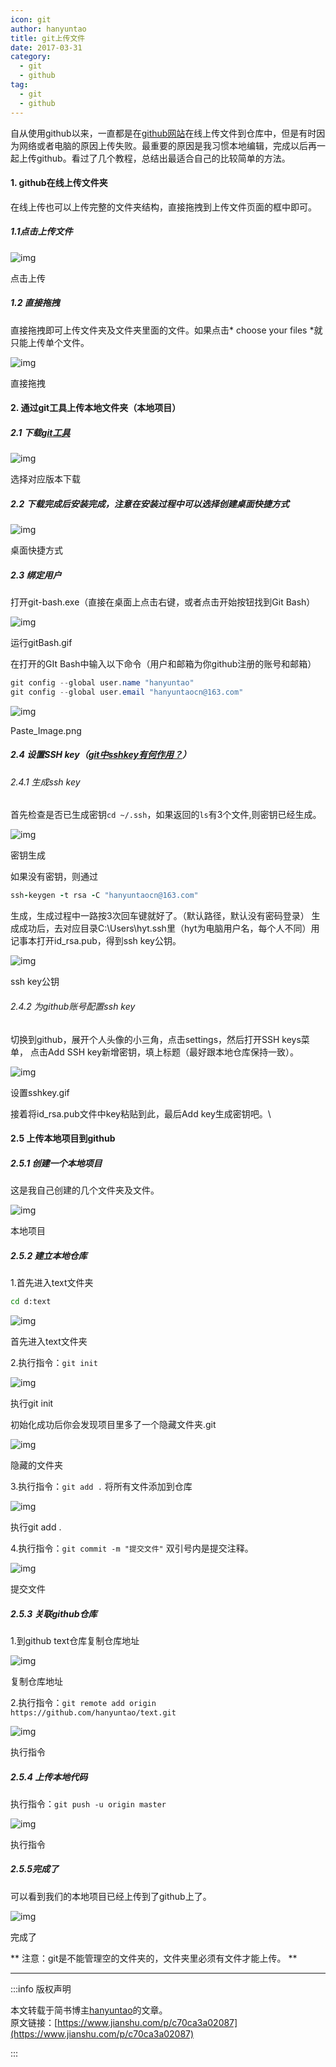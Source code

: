 ```yaml
---
icon: git
author: hanyuntao
title: git上传文件
date: 2017-03-31
category:
  - git
  - github
tag:
  - git
  - github
---
```


自从使用github以来，一直都是在[github网站](https://link.jianshu.com/?t=https://github.com/)在线上传文件到仓库中，但是有时因为网络或者电脑的原因上传失败。最重要的原因是我习惯本地编辑，完成以后再一起上传github。看过了几个教程，总结出最适合自己的比较简单的方法。

#### 1. github在线上传文件夹

在线上传也可以上传完整的文件夹结构，直接拖拽到上传文件页面的框中即可。

##### 1.1点击上传文件

![img](https://upload-images.jianshu.io/upload_images/3067059-3dc3ff655f5826e9.png)

点击上传

##### 1.2 直接拖拽

直接拖拽即可上传文件夹及文件夹里面的文件。如果点击* choose your files *就只能上传单个文件。



![img](https://upload-images.jianshu.io/upload_images/3067059-1433fee4d699a53e.png)

直接拖拽

#### 2. 通过git工具上传本地文件夹（本地项目）

##### 2.1 下载[git工具](https://link.jianshu.com/?t=https://git-scm.com/downloads)

![img](https://upload-images.jianshu.io/upload_images/3067059-0ff2c754d4888bb4.png)

选择对应版本下载

##### 2.2 下载完成后安装完成，注意在安装过程中可以选择创建桌面快捷方式

![img](https://upload-images.jianshu.io/upload_images/3067059-fa7d131432a1232e.png)

桌面快捷方式

##### 2.3 绑定用户

打开git-bash.exe（直接在桌面上点击右键，或者点击开始按钮找到Git Bash）

![img](https://upload-images.jianshu.io/upload_images/3067059-a232cbd6d250296e.gif)

运行gitBash.gif



在打开的GIt Bash中输入以下命令（用户和邮箱为你github注册的账号和邮箱）

```csharp
git config --global user.name "hanyuntao"
git config --global user.email "hanyuntaocn@163.com"
```

![img](https://upload-images.jianshu.io/upload_images/3067059-f2c6c88dca3cb4f1.png)

Paste_Image.png

##### 2.4 设置SSH key（[git中sshkey有何作用？](https://link.jianshu.com/?t=https://segmentfault.com/q/1010000000118744)）

###### 2.4.1 生成ssh key

首先检查是否已生成密钥`cd ~/.ssh`，如果返回的`ls`有3个文件,则密钥已经生成。

![img](https://upload-images.jianshu.io/upload_images/3067059-18adb5b6ca265756.png)

密钥生成



如果没有密钥，则通过

```ruby
ssh-keygen -t rsa -C "hanyuntaocn@163.com"
```

生成，生成过程中一路按3次回车键就好了。（默认路径，默认没有密码登录）
生成成功后，去对应目录C:\Users\hyt.ssh里（hyt为电脑用户名，每个人不同）用记事本打开id_rsa.pub，得到ssh key公钥。

![img](https://upload-images.jianshu.io/upload_images/3067059-ef6cb51d5ad31445.png)

ssh key公钥

###### 2.4.2 为github账号配置ssh key

切换到github，展开个人头像的小三角，点击settings，然后打开SSH keys菜单， 点击Add SSH key新增密钥，填上标题（最好跟本地仓库保持一致）。

![img](https://upload-images.jianshu.io/upload_images/3067059-1aba5aba10165470.gif)

设置sshkey.gif



接着将id_rsa.pub文件中key粘贴到此，最后Add key生成密钥吧。\

#### 2.5 上传本地项目到github

##### 2.5.1 创建一个本地项目

这是我自己创建的几个文件夹及文件。



![img](https://upload-images.jianshu.io/upload_images/3067059-2a5f6b6ff4ae9c95.png)

本地项目

##### 2.5.2 建立本地仓库

1.首先进入text文件夹

```bash
cd d:text
```

![img](https://upload-images.jianshu.io/upload_images/3067059-2b398f0122f722cb.png)

首先进入text文件夹

2.执行指令：`git init`

![img](https://upload-images.jianshu.io/upload_images/3067059-71817641532ad828.png)

执行git init

初始化成功后你会发现项目里多了一个隐藏文件夹.git



![img](https://upload-images.jianshu.io/upload_images/3067059-ac953ff8977c72db.png)

隐藏的文件夹

3.执行指令：`git add .`
将所有文件添加到仓库

![img](https://upload-images.jianshu.io/upload_images/3067059-fd5b779ebc45f4ba.png)

执行git add .

4.执行指令：`git commit -m "提交文件"`
双引号内是提交注释。

![img](https://upload-images.jianshu.io/upload_images/3067059-b4be356b146b06ff.png)

提交文件

##### 2.5.3 关联github仓库

1.到github text仓库复制仓库地址



![img](https://upload-images.jianshu.io/upload_images/3067059-29c5089e9fd4b637.png)

复制仓库地址

2.执行指令：`git remote add origin https://github.com/hanyuntao/text.git`



![img](https://upload-images.jianshu.io/upload_images/3067059-eeaf4b58df1f142f.png)

执行指令

##### 2.5.4 上传本地代码

执行指令：`git push -u origin master`

![img](https://upload-images.jianshu.io/upload_images/3067059-22f6fe754c8e3267.png)

执行指令

##### 2.5.5完成了

可以看到我们的本地项目已经上传到了github上了。



![img](https://upload-images.jianshu.io/upload_images/3067059-2b4264842851800a.png)

完成了

** 注意：git是不能管理空的文件夹的，文件夹里必须有文件才能上传。 **


---

:::info 版权声明

本文转载于简书博主[hanyuntao](https://www.jianshu.com/u/cc07c1b21b4b)的文章。  
原文链接：[https://www.jianshu.com/p/c70ca3a02087](https://www.jianshu.com/p/c70ca3a02087)

:::
